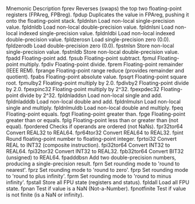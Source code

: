 Mnemonic	Description
fprev		Reverses (swaps) the top two floating-point registers (FPAreg, FPBreg).
fpdup		Duplicates the value in FPAreg, pushing it onto the floating-point stack.
fpldnlsn	Load non-local single-precision value.
fpldnldb	Load non-local double-precision value.
fpldnlsni	Load non-local indexed single-precision value.
fpldnldbi	Load non-local indexed double-precision value.
fpldzerosn	Load single-precision zero (0.0).
fpldzerodb	Load double-precision zero (0.0).
fpstnlsn	Store non-local single-precision value.
fpstnldb	Store non-local double-precision value.
fpadd		Floating-point add.
fpsub		Floating-point subtract.
fpmul		Floating-point multiply.
fpdiv		Floating-point divide.
fprem		Floating-point remainder (IEEE REM).
fprange		Floating-point range reduce (provides remainder and quotient).
fpabs		Floating-point absolute value.
fpsqrt		Floating-point square root.
fpmulby2	Floating-point multiply by 2.0.
fpdivby2	Floating-point divide by 2.0.
fpexpinc32	Floating-point multiply by 2^32.
fpexpdec32	Floating-point divide by 2^32.
fpldnladdsn	Load non-local single and add.
fpldnladddb	Load non-local double and add.
fpldnlmulsn	Load non-local single and multiply.
fpldnlmuldb	Load non-local double and multiply.
fpeq		Floating-point equals.
fpgt		Floating-point greater than.
fpge		Floating-point greater than or equals.
fplg		Floating-point less than or greater than (not equal).
fpordered	Checks if operands are ordered (not NaNs).
fpr32tor64	Convert REAL32 to REAL64.
fpr64tor32	Convert REAL64 to REAL32.
fpint		Round floating-point number to floating-point integer.
fprtoi32	Convert REAL to INT32 (composite instruction).
fpi32tor64	Convert INT32 to REAL64.
fpi32tor32	Convert INT32 to REAL32.
fpb32tor64	Convert BIT32 (unsigned) to REAL64.
fpadddbsn	Add two double-precision numbers, producing a single-precision result.
fprn		Set rounding mode to 'round to nearest'.
fprz		Set rounding mode to 'round to zero'.
fprp		Set rounding mode to 'round to plus infinity'.
fprm		Set rounding mode to 'round to minus infinity'.
fpstall		Store all FPU state (registers and status).
fpldall		Load all FPU state.
fpnan		Test if value is a NaN (Not-a-Number).
fpnotfinite	Test if value is not finite (is a NaN or infinity).